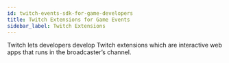 ```yaml
---
id: twitch-events-sdk-for-game-developers
title: Twitch Extensions for Game Events
sidebar_label: Twitch Extensions
---
```



Twitch lets developers develop Twitch extensions which are interactive web apps that runs in the broadcaster’s channel.